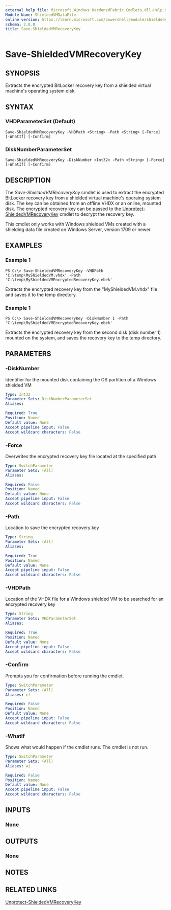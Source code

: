 ```yaml
---
external help file: Microsoft.Windows.HardenedFabric.Cmdlets.dll-Help.xml
Module Name: ShieldedVMDataFile
online version: https://learn.microsoft.com/powershell/module/shieldedvmdatafile/save-shieldedvmrecoverykey?view=windowsserver2016-ps&wt.mc_id=ps-gethelp
schema: 2.0.0
title: Save-ShieldedVMRecoveryKey
---
```


# Save-ShieldedVMRecoveryKey

## SYNOPSIS
Extracts the encrypted BitLocker recovery key from a shielded virtual machine's operating system disk.

## SYNTAX

### VHDParameterSet (Default)
```
Save-ShieldedVMRecoveryKey -VHDPath <String> -Path <String> [-Force] [-WhatIf] [-Confirm]
```

### DiskNumberParameterSet
```
Save-ShieldedVMRecoveryKey -DiskNumber <Int32> -Path <String> [-Force] [-WhatIf] [-Confirm]
```

## DESCRIPTION
The *Save-ShieldedVMRecoveryKey* cmdlet is used to extract the encrypted BitLocker recovery key from a shielded virtual machine's operaing system disk.
The key can be obtained from an offline VHDX or an online, mounted disk.
The encrypted recovery key can be passed to the [Unprotect-ShieldedVMRecoveryKey](Unprotect-ShieldedVMRecoveryKey.md) cmdlet to decrypt the recovery key.

This cmdlet only works with Windows shielded VMs created with a shielding data file created on Windows Server, version 1709 or newer.

## EXAMPLES

### Example 1
```
PS C:\> Save-ShieldedVMRecoveryKey -VHDPath 'C:\temp\MyShieldedVM.vhdx' -Path 'C:\temp\MyShieldedVMEncryptedRecoveryKey.ebek'
```

Extracts the encrypted recovery key from the "MyShieldedVM.vhdx" file and saves it to the temp directory.

### Example 1
```
PS C:\> Save-ShieldedVMRecoveryKey -DiskNumber 1 -Path 'C:\temp\MyShieldedVMEncryptedRecoveryKey.ebek'
```

Extracts the encrypted recovery key from the second disk (disk number 1) mounted on the system, and saves the recovery key to the temp directory.

## PARAMETERS

### -DiskNumber
Identifier for the mounted disk containing the OS partition of a Windows shielded VM

```yaml
Type: Int32
Parameter Sets: DiskNumberParameterSet
Aliases: 

Required: True
Position: Named
Default value: None
Accept pipeline input: False
Accept wildcard characters: False
```

### -Force
Overwrites the encrypted recovery key file located at the specified path

```yaml
Type: SwitchParameter
Parameter Sets: (All)
Aliases: 

Required: False
Position: Named
Default value: None
Accept pipeline input: False
Accept wildcard characters: False
```

### -Path
Location to save the encrypted recovery key

```yaml
Type: String
Parameter Sets: (All)
Aliases: 

Required: True
Position: Named
Default value: None
Accept pipeline input: False
Accept wildcard characters: False
```

### -VHDPath
Location of the VHDX file for a Windows shielded VM to be searched for an encrypted recovery key

```yaml
Type: String
Parameter Sets: VHDParameterSet
Aliases: 

Required: True
Position: Named
Default value: None
Accept pipeline input: False
Accept wildcard characters: False
```

### -Confirm
Prompts you for confirmation before running the cmdlet.

```yaml
Type: SwitchParameter
Parameter Sets: (All)
Aliases: cf

Required: False
Position: Named
Default value: None
Accept pipeline input: False
Accept wildcard characters: False
```

### -WhatIf
Shows what would happen if the cmdlet runs.
The cmdlet is not run.

```yaml
Type: SwitchParameter
Parameter Sets: (All)
Aliases: wi

Required: False
Position: Named
Default value: None
Accept pipeline input: False
Accept wildcard characters: False
```

## INPUTS

### None


## OUTPUTS

### None

## NOTES

## RELATED LINKS

[Unprotect-ShieldedVMRecoveryKey](Unprotect-ShieldedVMRecoveryKey.md)
